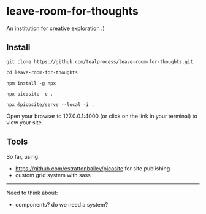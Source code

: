 # leave-room-for-thoughts
An institution for creative exploration :)

## Install
`git clone https://github.com/tealprocess/leave-room-for-thoughts.git`

`cd leave-room-for-thoughts`

`npm install -g npx`

`npx picosite -o .`

`npx @picosite/serve --local -i .`

Open your browser to 127.0.0.1:4000 (or click on the link in your terminal) to view your site.

## Tools
So far, using:

- https://github.com/estrattonbailey/picosite for site publishing
- custom grid system with sass

---
Need to think about:

- components? do we need a system?
